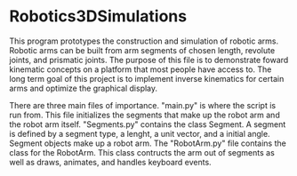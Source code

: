 # Robotics3DSimulations

This program prototypes the construction and simulation of robotic arms. Robotic arms can be built from arm segments of chosen length, revolute joints, and prismatic joints. The purpose of this file is to demonstrate foward kinematic concepts on a platform that most people have access to. The long term goal of this project is to implement inverse kinematics for certain arms and optimize the graphical display. 

There are three main files of importance. "main.py" is where the script is run from. This file initializes the segments that make up the robot arm and the robot arm itself. "Segments.py" contains the class Segment. A segment is defined by a segment type, a lenght, a unit vector, and a initial angle. Segment objects make up a robot arm. The "RobotArm.py" file contains the class for the RobotArm. This class contructs the arm out of segments as well as draws, animates, and handles keyboard events. 

